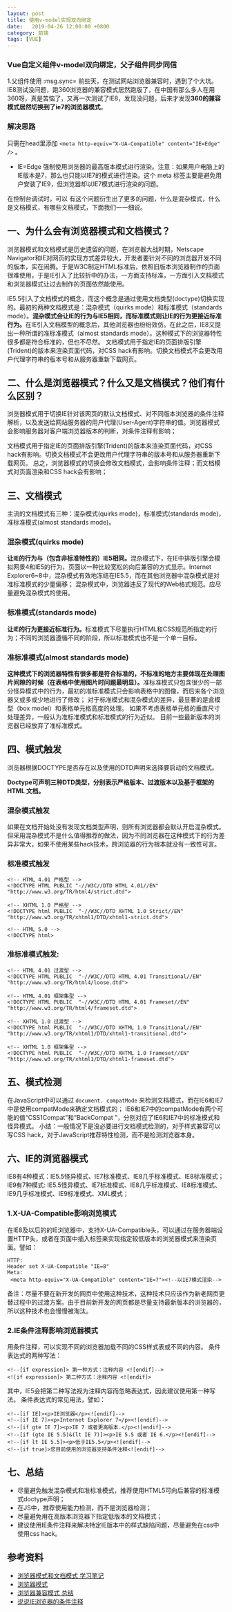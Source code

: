 ```yaml
---
layout: post
title: 使用v-model实现双向绑定
date:   2019-04-26 12:00:00 +0800
category: 前端
tags: [VUE]
---
```


### Vue自定义组件v-model双向绑定，父子组件同步同信

1.父组件使用 :msg.sync=
前些天，在测试网站浏览器兼容时，遇到了个大坑。IE8测试没问题，跑360浏览器的兼容模式居然跑版了，在中国有那么多人在用360呀，真是苦恼了，又再一次测试了IE8，发现没问题，后来才发现<b>360的兼容模式居然切换到了ie7的浏览器模式</b>。

### 解决思路

只需在head里添加 `<meta http-equiv="X-UA-Compatible" content="IE=Edge" />` 。 

* IE=Edge 强制使用浏览器的最高版本模式进行渲染。注意：如果用户电脑上的IE版本是7，那么也只能以IE7的模式进行渲染。这个 meta 标签主要是避免用户安装了IE9，但浏览器却以IE7模式进行渲染的问题。

在控制台调试时，可以
有这个问题衍生出了更多的问题，什么是混杂模式，什么是文档模式，有哪些文档模式，下面我们一一细说。

## 一、为什么会有浏览器模式和文档模式？

浏览器模式和文档模式是历史遗留的问题，在浏览器大战时期，Netscape Navigator和IE对网页的实现方式差异较大，开发者要针对不同的浏览器开发不同的版本，实在闹腾。于是W3C制定HTML标准后，依照旧版本浏览器制作的页面很难使用，于是IE引入了比较折中的办法，一方面支持标准，一方面引入文档模式和浏览器模式让过去制作的页面依然能使用。 

IE5.5引入了文档模式的概念，而这个概念是通过使用文档类型(doctype)切换实现的。最初的两种文档模式是：混杂模式（quirks mode）和标准模式（standards mode）。<b>混杂模式会让IE的行为与IE5相同，而标准模式则让IE的行为更接近标准行为。</b>在IE引入文档模型的概念后，其他浏览器也纷纷效仿。在此之后，IE8又提出一种所谓的准标准模式（almost standards mode）。这种模式下的浏览器特性很多都是符合标准的，但也不尽然。
文档模式用于指定IE的页面排版引擎(Trident)的版本来渲染页面代码，对CSS hack有影响。切换文档模式不会更改用户代理字符串的版本号和从服务器重新下载网页。 

## 二、什么是浏览器模式？什么又是文档模式？他们有什么区别？

浏览器模式用于切换IE针对该网页的默认文档模式、对不同版本浏览器的条件注释解析，以及发送给网站服务器的用户代理(User-Agent)字符串的值。浏览器模式会影响服务器对客户端浏览器版本的判断，对条件注释有影响； 

文档模式用于指定IE的页面排版引擎(Trident)的版本来渲染页面代码，对CSS hack有影响。切换文档模式不会更改用户代理字符串的版本号和从服务器重新下载网页。 
总之，浏览器模式的切换会修改文档模式，会影响条件注释；而文档模式对页面渲染和CSS hack会有影响；

## 三、文档模式

主流的文档模式有三种：混杂模式(quirks mode)，标准模式(standards mode)，准标准模式(almost standards mode)。

### 混杂模式(quirks mode)

<b>让IE的行为与（包含非标准特性的）IE5相同。</b>混杂模式下，在IE中排版引擎会模拟网景4和IE5的行为，页面以一种比较宽松的向后兼容的方式显示。Internet Explorer6~8中，混杂模式有效地冻结在IE5.5，而在其他浏览器中混杂模式是对准标准模式的少量偏移； 
混杂模式中，浏览器违反了现代的Web格式规范。应尽量避免混杂模式的使用。

### 标准模式(standards mode)
<b>让IE的行为更接近标准行为。</b>标准模式下尽量执行HTML和CSS规范所指定的行为；不同的浏览器遵循不同的阶段，所以标准模式也不是一个单一目标。

### 准标准模式(almost standards mode) 

<b>这种模式下的浏览器特性有很多都是符合标准的，不标准的地方主要体现在处理图片间隙的时候（在表格中使用图片时问题最明显）。</b>准标准模式只包含很少的一部分怪异模式中的行为，最初的准标准模式只会影响表格中的图像，而后来各个浏览器又或多或少地进行了修改； 
对于标准模式和混杂模式的差异，最显著的是盒模型（box model）和表格单元格高度的处理。 
如果不考虑表格单元格的垂直尺寸处理差异，一般认为准标准模式和标准模式的行为近似。 
目前一些最新版本的浏览器已经放弃了准标准模式。


## 四、模式触发

浏览器根据DOCTYPE是否存在以及使用的DTD声明来选择要启动的文档模式。

<b>Doctype可声明三种DTD类型，分别表示严格版本、过渡版本以及基于框架的 HTML 文档。</b>

### 混杂模式触发
如果在文档开始处没有发现文档类型声明，则所有浏览器都会默认开启混杂模式。但采用混杂模式不是什么值得推荐的做法，因为不同浏览器在这种模式下的行为差异非常大，如果不使用某些hack技术，跨浏览器的行为根本就没有一致性可言。

### 标准模式触发

```
<!-- HTML 4.01 严格型 -->
<!DOCTYPE HTML PUBLIC "-//W3C//DTD HTML 4.01//EN"  "http://www.w3.org/TR/html4/strict.dtd"> 

<!-- XHTML 1.0 严格型 -->
<!DOCTYPE html PUBLIC  "-//W3C//DTD XHTML 1.0 Strict//EN"  "http://www.w3.org/TR/xhtml1/DTD/xhtml1-strict.dtd">

<!-- HTML 5.0 -->
<!DOCTYPE html>
```

### 准标准模式触发:

```
<!-- HTML 4.01 过渡型 -->
<!DOCTYPE HTML PUBLIC  "-//W3C//DTD HTML 4.01 Transitional//EN"  "http://www.w3.org/TR/html4/loose.dtd"> 

<!-- HTML 4.01 框架集型 -->
<!DOCTYPE HTML PUBLIC  "-//W3C//DTD HTML 4.01 Frameset//EN"  "http://www.w3.org/TR/html4/frameset.dtd"> 

<!-- XHTML 1.0 过渡型 -->
<!DOCTYPE html PUBLIC  "-//W3C//DTD XHTML 1.0 Transitional//EN"  "http://www.w3.org/TR/xhtml1/DTD/xhtml1-transitional.dtd"> 

<!-- XHTML 1.0 框架集型 -->
<!DOCTYPE html PUBLIC  "-//W3C//DTD XHTML 1.0 Frameset//EN"  "http://www.w3.org/TR/xhtml1/DTD/xhtml1-frameset.dtd">
```

## 五、模式检测
在JavaScript中可以通过 `document. compatMode` 来检测文档模式，而在IE6和IE7中是使用compatMode来确定文档模式的； 
IE6和IE7中的compatMode有两个可能的值“CSS1Compat”和“BackCompat ”，分别对应了IE6和IE7中的标准模式和怪异模式。 
小结：一般情况下是没必要进行文档模式检测的，对于样式兼容可以写CSS hack，对于JavaScript推荐特性检测，而不是检测浏览器本身。

## 六、IE的浏览器模式
IE8有4种模式：IE5.5怪异模式、IE7标准模式、IE8几乎标准模式、IE8标准模式； 
IE9有7种模式: IE5.5怪异模式、IE7标准模式、IE8几乎标准模式、IE8标准模式、IE9几乎标准模式、IE9标准模式、XML模式；

### 1.X-UA-Compatible影响浏览模式
在IE8及以后的的IE浏览器中，支持X-UA-Compatible头，可以通过在服务器端设置HTTP头，或者在页面中插入标签来实现指定较低版本的浏览器模式来渲染页面。譬如：

```
HTTP:  
Header set X-UA-Compatible "IE=8"  
Meta:  
 <meta http-equiv="X-UA-Compatible" content="IE=7"><!--以IE7模式渲染-->
```
备注：尽量不要在新开发的网页中使用这种技术，这种技术只应该作为新老网页更替过程中的过渡方案。由于目前新开发的网页都是尽量支持最新版本的浏览器的，所以这种技术也会慢慢被淘汰。

### 2.IE条件注释影响浏览器模式
用条件注释，可以实现不同的浏览器加载不同的CSS样式表或不同的内容。 
条件表达式的两种写法：

```
<!--[if expression]> 第一种方式：注释内容 <![endif]-->
<![if expression]> 第二种方式：注释内容 <![endif]>
```

其中，IE5会把第二种写法视为注释内容而忽略表达式，因此建议使用第一种写法。 
条件表达式的常见用法，譬如：

```
<!--[if IE]><p>IE浏览器</p><![endif]-->
<!--[if IE 7]><p>Internet Explorer 7</p><![endif]-->
<!--[if gte IE 7]><p>IE 7 或者更高版本.</p><![endif]-->
<!--[if (gte IE 5.5)&(lt IE 7)]><p>IE 5.5 或者 IE 6.</p><![endif]-->
<!--[if lt IE 5.5]><p>低于IE5.5</p><![endif]-->
<!--[if true]>您目前使用的浏览器支持条件注释<![endif]-->
```

## 七、总结
* 尽量避免触发混杂模式和准标准模式，推荐使用HTML5可向后兼容的标准模式doctype声明<!DOCTYPE html>；
* 在JS中，推荐使用能力检测，而不是浏览器检测；
* 尽量避免用在高版本浏览器下指定低版本的文档模式；
* 建议使用IE条件注释来解决特定IE版本中的样式缺陷问题，尽量避免在css中使用css hack。

## 参考资料

* [浏览器模式和文档模式 学习笔记](http://www.dengzhr.com/frontend/html/225)
* [浏览器模式](https://github.com/hoosin/lite/blob/master/knowledge/part1/%E6%B5%8F%E8%A7%88%E5%99%A8%E6%A8%A1%E5%BC%8F/readme.md)
* [浏览器兼容模式 总结](http://blog.csdn.net/sunlovefly2012/article/details/20927237 )
* [说说IE浏览器的条件注释](http://www.benben.cc/blog/?p=115)